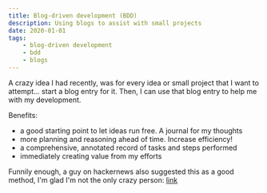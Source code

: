 ```yaml
---
title: Blog-driven development (BDD)
description: Using blogs to assist with small projects
date: 2020-01-01
tags:
    - blog-driven development
    - bdd
    - blogs
---
```


A crazy idea I had recently, was for every idea or small project that I want to attempt... start a blog entry for it. Then, I can use that blog entry to help me with my development.

Benefits:

- a good starting point to let ideas run free. A journal for my thoughts
- more planning and reasoning ahead of time. Increase efficiency!
- a comprehensive, annotated record of tasks and steps performed
- immediately creating value from my efforts

Funnily enough, a guy on hackernews also suggested this as a good method, I'm glad I'm not the only crazy person: [link](https://news.ycombinator.com/item?id=22778123)